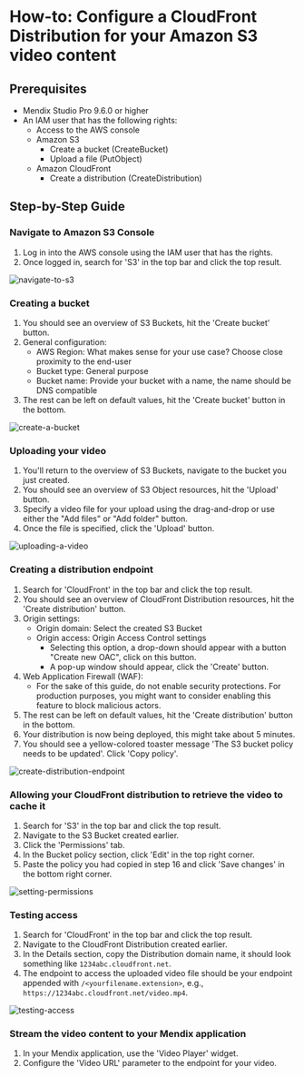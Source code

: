 # How-to: Configure a CloudFront Distribution for your Amazon S3 video content

## Prerequisites

- Mendix Studio Pro 9.6.0 or higher
- An IAM user that has the following rights:
  - Access to the AWS console
  - Amazon S3
    - Create a bucket (CreateBucket)
    - Upload a file (PutObject)
  - Amazon CloudFront
    - Create a distribution (CreateDistribution)

## Step-by-Step Guide

### Navigate to Amazon S3 Console

1. Log in into the AWS console using the IAM user that has the rights.
2. Once logged in, search for 'S3' in the top bar and click the top result. 

![navigate-to-s3](https://raw.githubusercontent.com/magnetrong/mendix-s3-cloudfront/refs/heads/main/manual/assets/_1_navigate-to-s3.gif)

### Creating a bucket

1. You should see an overview of S3 Buckets, hit the 'Create bucket' button.
2. General configuration:
   - AWS Region: What makes sense for your use case? Choose close proximity to the end-user
   - Bucket type: General purpose
   - Bucket name: Provide your bucket with a name, the name should be DNS compatible
3. The rest can be left on default values, hit the 'Create bucket' button in the bottom.

![create-a-bucket](https://raw.githubusercontent.com/magnetrong/mendix-s3-cloudfront/refs/heads/main/manual/assets/_2_creating-a-bucket.gif)

### Uploading your video

1. You'll return to the overview of S3 Buckets, navigate to the bucket you just created.
2. You should see an overview of S3 Object resources, hit the 'Upload' button.
3. Specify a video file for your upload using the drag-and-drop or use either the "Add files" or "Add folder" button.
4. Once the file is specified, click the 'Upload' button.

![uploading-a-video](https://raw.githubusercontent.com/magnetrong/mendix-s3-cloudfront/refs/heads/main/manual/assets/_3_uploading-video.gif)

### Creating a distribution endpoint

1. Search for 'CloudFront' in the top bar and click the top result.
2. You should see an overview of CloudFront Distribution resources, hit the 'Create distribution' button.
3. Origin settings:
    - Origin domain: Select the created S3 Bucket
    - Origin access: Origin Access Control settings
      - Selecting this option, a drop-down should appear with a button "Create new OAC", click on this button.
      - A pop-up window should appear, click the 'Create' button.
4. Web Application Firewall (WAF):
    - For the sake of this guide, do not enable security protections. For production purposes, you might want to consider enabling this feature to block malicious actors.
5. The rest can be left on default values, hit the 'Create distribution' button in the bottom.
6. Your distribution is now being deployed, this might take about 5 minutes.
7. You should see a yellow-colored toaster message 'The S3 bucket policy needs to be updated'. Click 'Copy policy'.

![create-distribution-endpoint](https://raw.githubusercontent.com/magnetrong/mendix-s3-cloudfront/refs/heads/main/manual/assets/_4_create-distribution-endpoint.gif) 

### Allowing your CloudFront distribution to retrieve the video to cache it

1. Search for 'S3' in the top bar and click the top result.
2. Navigate to the S3 Bucket created earlier.
3. Click the 'Permissions' tab.
4. In the Bucket policy section, click 'Edit' in the top right corner.
5. Paste the policy you had copied in step 16 and click 'Save changes' in the bottom right corner.

![setting-permissions](https://raw.githubusercontent.com/magnetrong/mendix-s3-cloudfront/refs/heads/main/manual/assets/_5_setting-permissions.gif)

### Testing access

1. Search for 'CloudFront' in the top bar and click the top result.
2. Navigate to the CloudFront Distribution created earlier.
3. In the Details section, copy the Distribution domain name, it should look something like `1234abc.cloudfront.net`.
4. The endpoint to access the uploaded video file should be your endpoint appended with `/<yourfilename.extension>`, e.g., `https://1234abc.cloudfront.net/video.mp4`.

![testing-access](https://raw.githubusercontent.com/magnetrong/mendix-s3-cloudfront/refs/heads/main/manual/assets/_6_testing-access.gif)

### Stream the video content to your Mendix application

1. In your Mendix application, use the 'Video Player' widget.
2. Configure the 'Video URL' parameter to the endpoint for your video.
